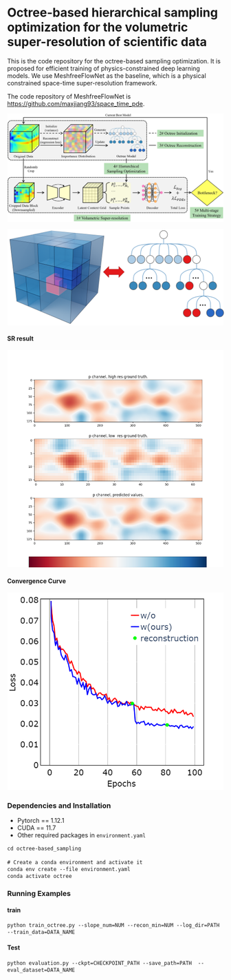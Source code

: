 # Octree-based hierarchical sampling optimization for the volumetric super-resolution of scientific data

This is the code repository for the octree-based sampling optimization. It is proposed for efficient training of physics-constrained deep learning models. We use MeshfreeFlowNet as the baseline, which is a physical constrained space-time super-resolution framework. 

The code repository of MeshfreeFlowNet is https://github.com/maxjiang93/space_time_pde.

![overview](pic/overview.jpg)

![sampling](pic/sampling.png)


#### SR result

![](pic/frame_122.png)

#### Convergence Curve

![](pic/convergence_curve.png)

### Dependencies and Installation

- Pytorch == 1.12.1
- CUDA == 11.7
- Other required packages in `environment.yaml`

```
cd octree-based_sampling

# Create a conda environment and activate it
conda env create --file environment.yaml
conda activate octree
```

### Running Examples

#### train

```
python train_octree.py --slope_num=NUM --recon_min=NUM --log_dir=PATH --train_data=DATA_NAME
```

#### Test

```
python evaluation.py --ckpt=CHECKPOINT_PATH --save_path=PATH  --eval_dataset=DATA_NAME
```



#### 
